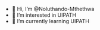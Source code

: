 - 👋 Hi, I’m @Noluthando-Mthethwa
- 👀 I’m interested in UIPATH
- 🌱 I’m currently learning UIPATH

<!---
Noluthando-Mthethwa/Noluthando-Mthethwa is a ✨ special ✨ repository because its `README.md` (this file) appears on your GitHub profile.
You can click the Preview link to take a look at your changes.
--->
